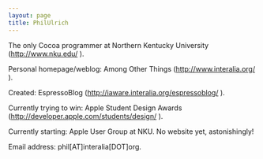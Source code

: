 ```yaml
---
layout: page
title: PhilUlrich
---
```


The only Cocoa programmer at Northern Kentucky University (http://www.nku.edu/ ).

Personal homepage/weblog: Among Other Things (http://www.interalia.org/ ).

Created: EspressoBlog (http://iaware.interalia.org/espressoblog/ ).

Currently trying to win: Apple Student Design Awards (http://developer.apple.com/students/design/ ).

Currently starting: Apple User Group at NKU.  No website yet, astonishingly!

Email address: phil[AT]interalia[DOT]org.

